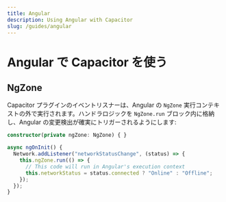 ```yaml
---
title: Angular
description: Using Angular with Capacitor
slug: /guides/angular
---
```


# Angular で Capacitor を使う

## NgZone

Capacitor プラグインのイベントリスナーは、Angular の `NgZone` 実行コンテキストの外で実行されます。ハンドラロジックを `NgZone.run` ブロック内に格納し、Angular の変更検出が確実にトリガーされるようにします:

```typescript
constructor(private ngZone: NgZone) { }

async ngOnInit() {
  Network.addListener("networkStatusChange", (status) => {
    this.ngZone.run(() => {
      // This code will run in Angular's execution context
      this.networkStatus = status.connected ? "Online" : "Offline";
    });
  });
}
```

